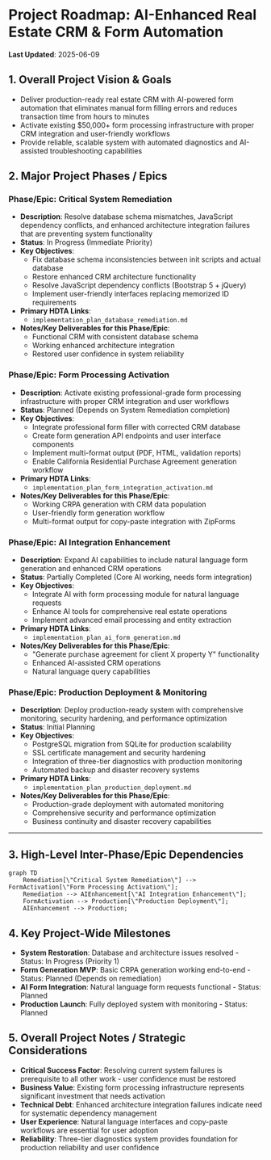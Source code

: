 # Project Roadmap: AI-Enhanced Real Estate CRM & Form Automation

**Last Updated**: 2025-06-09

## 1. Overall Project Vision & Goals
*   Deliver production-ready real estate CRM with AI-powered form automation that eliminates manual form filling errors and reduces transaction time from hours to minutes
*   Activate existing $50,000+ form processing infrastructure with proper CRM integration and user-friendly workflows
*   Provide reliable, scalable system with automated diagnostics and AI-assisted troubleshooting capabilities

## 2. Major Project Phases / Epics

### Phase/Epic: Critical System Remediation
*   **Description**: Resolve database schema mismatches, JavaScript dependency conflicts, and enhanced architecture integration failures that are preventing system functionality
*   **Status**: In Progress (Immediate Priority)
*   **Key Objectives**:
    *   Fix database schema inconsistencies between init scripts and actual database
    *   Restore enhanced CRM architecture functionality
    *   Resolve JavaScript dependency conflicts (Bootstrap 5 + jQuery)
    *   Implement user-friendly interfaces replacing memorized ID requirements
*   **Primary HDTA Links**: 
    *   `implementation_plan_database_remediation.md`
*   **Notes/Key Deliverables for this Phase/Epic**:
    *   Functional CRM with consistent database schema
    *   Working enhanced architecture integration
    *   Restored user confidence in system reliability

### Phase/Epic: Form Processing Activation
*   **Description**: Activate existing professional-grade form processing infrastructure with proper CRM integration and user workflows
*   **Status**: Planned (Depends on System Remediation completion)
*   **Key Objectives**:
    *   Integrate professional form filler with corrected CRM database
    *   Create form generation API endpoints and user interface components
    *   Implement multi-format output (PDF, HTML, validation reports)
    *   Enable California Residential Purchase Agreement generation workflow
*   **Primary HDTA Links**: 
    *   `implementation_plan_form_integration_activation.md`
*   **Notes/Key Deliverables for this Phase/Epic**:
    *   Working CRPA generation with CRM data population
    *   User-friendly form generation workflow
    *   Multi-format output for copy-paste integration with ZipForms

### Phase/Epic: AI Integration Enhancement
*   **Description**: Expand AI capabilities to include natural language form generation and enhanced CRM operations
*   **Status**: Partially Completed (Core AI working, needs form integration)
*   **Key Objectives**:
    *   Integrate AI with form processing module for natural language requests
    *   Enhance AI tools for comprehensive real estate operations
    *   Implement advanced email processing and entity extraction
*   **Primary HDTA Links**: 
    *   `implementation_plan_ai_form_generation.md`
*   **Notes/Key Deliverables for this Phase/Epic**:
    *   \"Generate purchase agreement for client X property Y\" functionality
    *   Enhanced AI-assisted CRM operations
    *   Natural language query capabilities

### Phase/Epic: Production Deployment & Monitoring
*   **Description**: Deploy production-ready system with comprehensive monitoring, security hardening, and performance optimization
*   **Status**: Initial Planning
*   **Key Objectives**:
    *   PostgreSQL migration from SQLite for production scalability
    *   SSL certificate management and security hardening
    *   Integration of three-tier diagnostics with production monitoring
    *   Automated backup and disaster recovery systems
*   **Primary HDTA Links**: 
    *   `implementation_plan_production_deployment.md`
*   **Notes/Key Deliverables for this Phase/Epic**:
    *   Production-grade deployment with automated monitoring
    *   Comprehensive security and performance optimization
    *   Business continuity and disaster recovery capabilities

---

## 3. High-Level Inter-Phase/Epic Dependencies
```mermaid
graph TD
    Remediation[\"Critical System Remediation\"] --> FormActivation[\"Form Processing Activation\"];
    Remediation --> AIEnhancement[\"AI Integration Enhancement\"];
    FormActivation --> Production[\"Production Deployment\"];
    AIEnhancement --> Production;
```

## 4. Key Project-Wide Milestones
*   **System Restoration**: Database and architecture issues resolved - Status: In Progress (Priority 1)
*   **Form Generation MVP**: Basic CRPA generation working end-to-end - Status: Planned (Depends on remediation)
*   **AI Form Integration**: Natural language form requests functional - Status: Planned
*   **Production Launch**: Fully deployed system with monitoring - Status: Planned

## 5. Overall Project Notes / Strategic Considerations
*   **Critical Success Factor**: Resolving current system failures is prerequisite to all other work - user confidence must be restored
*   **Business Value**: Existing form processing infrastructure represents significant investment that needs activation
*   **Technical Debt**: Enhanced architecture integration failures indicate need for systematic dependency management
*   **User Experience**: Natural language interfaces and copy-paste workflows are essential for user adoption
*   **Reliability**: Three-tier diagnostics system provides foundation for production reliability and user confidence
